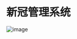 # 新冠管理系统
![image](https://user-images.githubusercontent.com/64412062/173194312-c303adcf-7e3a-460c-ac64-fe1c6bb6ad7a.png)
